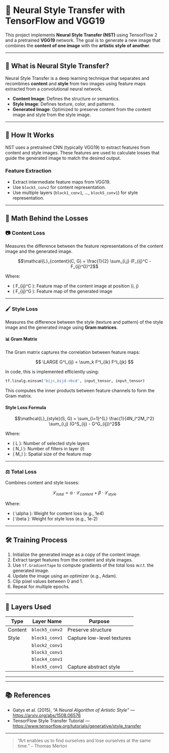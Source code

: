 # 🎨 Neural Style Transfer with TensorFlow and VGG19

This project implements **Neural Style Transfer (NST)** using TensorFlow 2 and a pretrained **VGG19** network. The goal is to generate a new image that combines the **content of one image** with the **artistic style of another**.

---

## 📌 What is Neural Style Transfer?

Neural Style Transfer is a deep learning technique that separates and recombines **content** and **style** from two images using feature maps extracted from a convolutional neural network.

- **Content Image**: Defines the structure or semantics.
- **Style Image**: Defines texture, color, and patterns.
- **Generated Image**: Optimized to preserve content from the content image and style from the style image.

---

## 🧠 How It Works

NST uses a pretrained CNN (typically VGG19) to extract features from content and style images. These features are used to calculate losses that guide the generated image to match the desired output.

### Feature Extraction

- Extract intermediate feature maps from VGG19.
- Use `block5_conv2` for content representation.
- Use multiple layers (`block1_conv1`, ..., `block5_conv1`) for style representation.

---

## 📐 Math Behind the Losses

### 📷 Content Loss

Measures the difference between the feature representations of the content image and the generated image.

```math
\mathcal{L}_{content}(C, G) = \frac{1}{2} \sum_{i,j} (F_{ij}^C - F_{ij}^G)^2
```

Where:
- \( F_{ij}^C \): Feature map of the content image at position \(i, j\)
- \( F_{ij}^G \): Feature map of the generated image

---

### 🖌️ Style Loss

Measures the difference between the style (texture and pattern) of the style image and the generated image using **Gram matrices**.

#### 📊 Gram Matrix

The Gram matrix captures the correlation between feature maps:

$$
\LARGE G^l_{ij} = \sum_k F^l_{ik} F^l_{jk}
$$

In code, this is implemented efficiently using:

```python
tf.linalg.einsum('bijc,bijd->bcd', input_tensor, input_tensor)
```

This computes the inner products between feature channels to form the Gram matrix.

#### Style Loss Formula

```math
\mathcal{L}_{style}(S, G) = \sum_{l=1}^{L} \frac{1}{4N_l^2M_l^2} \sum_{i,j} (G^S_{ij} - G^G_{ij})^2
```

Where:
- \( L \): Number of selected style layers
- \( N_l \): Number of filters in layer \(l\)
- \( M_l \): Spatial size of the feature map

---

### ⚖️ Total Loss

Combines content and style losses:

```math
\mathcal{L}_{total} = \alpha \cdot \mathcal{L}_{content} + \beta \cdot \mathcal{L}_{style}
```

Where:
- \( \alpha \): Weight for content loss (e.g., 1e4)
- \( \beta \): Weight for style loss (e.g., 1e-2)

---

## 🛠️ Training Process

1. Initialize the generated image as a copy of the content image.
2. Extract target features from the content and style images.
3. Use `tf.GradientTape` to compute gradients of the total loss w.r.t. the generated image.
4. Update the image using an optimizer (e.g., Adam).
5. Clip pixel values between 0 and 1.
6. Repeat for multiple epochs.

---

## 🧱 Layers Used

| Type     | Layer Name       | Purpose                   |
|----------|------------------|---------------------------|
| Content  | `block5_conv2`    | Preserve structure        |
| Style    | `block1_conv1`    | Capture low-level textures |
|          | `block2_conv1`    |                           |
|          | `block3_conv1`    |                           |
|          | `block4_conv1`    |                           |
|          | `block5_conv1`    | Capture abstract style    |

---

---


## 📚 References

- Gatys et al. (2015), *“A Neural Algorithm of Artistic Style”* — https://arxiv.org/abs/1508.06576
- TensorFlow Style Transfer Tutorial — https://www.tensorflow.org/tutorials/generative/style_transfer

---

> “Art enables us to find ourselves and lose ourselves at the same time.” – Thomas Merton
